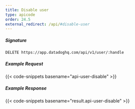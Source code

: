 ```yaml
---
title: Disable user
type: apicode
order: 24.5
external_redirect: /api/#disable-user
---
```


##### Signature
`DELETE https://app.datadoghq.com/api/v1/user/:handle`
##### Example Request
{{< code-snippets basename="api-user-disable" >}}
##### Example Response
{{< code-snippets basename="result.api-user-disable" >}}